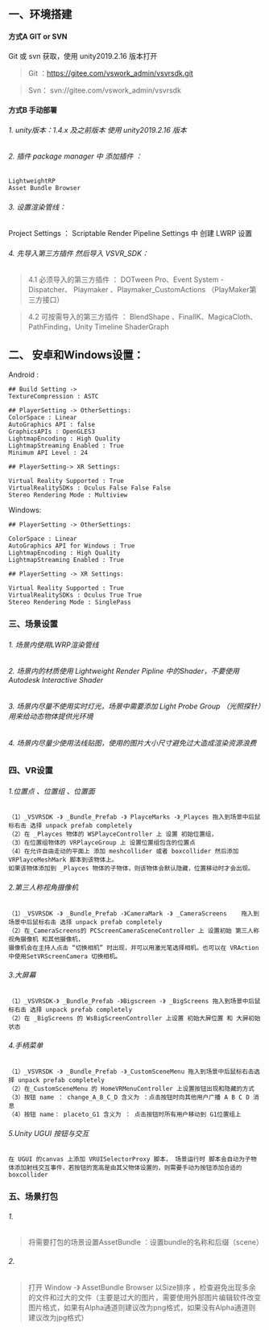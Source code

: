 ## 一、环境搭建
#### 方式A GIT or SVN
 Git 或 svn 获取，使用 unity2019.2.16 版本打开
> Git ：https://gitee.com/vswork_admin/vsvrsdk.git

> Svn： svn://gitee.com/vswork_admin/vsvrsdk

#### 方式B  手动部署
###### 1. unity版本：1.4.x 及之前版本 使用 unity2019.2.16 版本
###### 2. 插件 package manager 中 添加插件 ：
```
LightweightRP
Asset Bundle Browser
```
###### 3. 设置渲染管线：
Project Settings ： Scriptable Render Pipeline Settings 中 创建 LWRP 设置
###### 4. 先导入第三方插件 然后导入   VSVR_SDK：

 > 4.1 必须导入的第三方插件 ： DOTween Pro、Event System - Dispatcher、 Playmaker  、Playmaker_CustomActions （PlayMaker第三方接口）

 > 4.2 可按需导入的第三方插件 ： BlendShape 、FinalIK、MagicaCloth、PathFinding，Unity Timeline ShaderGraph 

## 二、 安卓和Windows设置：

Android :
```
## Build Setting -> 
TextureCompression : ASTC 

## PlayerSetting -> OtherSettings:
ColorSpace : Linear
AutoGraphics API : false 
GraphicsAPIs : OpenGLES3 
LightmapEncoding : High Quality 
LightmapStreaming Enabled : True 
Minimum API Level : 24

## PlayerSetting-> XR Settings:

Virtual Reality Supported : True
VirtualRealitySDKs : Oculus False False False 
Stereo Rendering Mode : Multiview
```


Windows:
```
## PlayerSetting -> OtherSettings: 

ColorSpace : Linear
AutoGraphics API for Windows : True 
LightmapEncoding : High Quality 
LightmapStreaming Enabled : True

## PlayerSetting -> XR Settings: 

Virtual Reality Supported : True
VirtualRealitySDKs : Oculus True True 
Stereo Rendering Mode : SinglePass
```


### 三、场景设置
###### 1. 场景内使用LWRP渲染管线
###### 2. 场景内的材质使用 Lightweight Render Pipline 中的Shader，不要使用Autodesk Interactive Shader
###### 3. 场景内尽量不使用实时灯光，场景中需要添加 Light Probe Group （光照探针）用来给动态物体提供光环境
###### 4. 场景内尽量少使用法线贴图，使用的图片大小尺寸避免过大造成渲染资源浪费

### 四、VR设置
###### 1.位置点 、位置组 、位置面
```
（1）_VSVRSDK -》 _Bundle_Prefab -》 PlayceMarks -》_Playces	拖入到场景中后鼠标右击 选择 unpack prefab completely
（2）在 _Playces 物体的 WSPlayceController 上 设置 初始位置组，
（3）在位置组物体的 VRPlayceGroup 上 设置位置组包含的位置点
（4）在允许自由走动的平面上 添加 meshcollider 或者 boxcollider 然后添加 VRPlayceMeshMark 脚本到该物体上。
如果该物体添加到 _Playces 物体的子物体，则该物体会默认隐藏，位置移动时才会出现。
```
###### 2.第三人称视角摄像机
```
（1）_VSVRSDK -》 _Bundle_Prefab -》CameraMark -》 _CameraScreens	拖入到场景中后鼠标右击 选择 unpack prefab completely
（2）在_CameraScreens的 PCScreenCameraSceneController 上 设置初始 第三人称视角摄像机 和其他摄像机，
摄像机会在主持人点击 “切换相机” 时出现，并可以用激光笔选择相机。也可以在 VRAction中使用SetVRScreenCamera 切换相机。
```
###### 3.大屏幕
```
（1）_VSVRSDK-》 _Bundle_Prefab -》Bigscreen -》 _BigScreens 拖入到场景中后鼠标右击 选择 unpack prefab completely
（2）在 _BigScreens 的 WsBigScreenController 上设置 初始大屏位置 和 大屏初始状态
```
###### 4.手柄菜单
```
（1）_VSVRSDK -》 _Bundle_Prefab -》_CustomSceneMenu 拖入到场景中后鼠标右击选择 unpack prefab completely
（2）在_CustomSceneMenu 的 HomeVRMenuController 上设置按钮出现和隐藏的方式
（3）按钮 name ： change_A_B_C_D	含义为 ：点击按钮时向其他用户广播 A B C D 消息
（4）按钮 name： placeto_G1 含义为 ： 点击按钮时所有用户移动到 G1位置组上
```
###### 5.Unity UGUI 按钮与交互
```
在 UGUI 的canvas 上添加 VRUISelectorProxy 脚本， 场景运行时 脚本会自动为子物体添加射线交互事件，若按钮的宽高是由其父物体设置的，则需要手动为按钮添加合适的boxcollider
```
### 五、场景打包
###### 1. 
> 将需要打包的场景设置AssetBundle ：设置bundle的名称和后缀（scene）
###### 2. 

> 打开 Window -》 AssetBundle Browser	以Size排序 ，检查避免出现多余的文件和过大的文件（主要是过大的图片，需要使用外部图片编辑软件改变图片格式，如果有Alpha通道则建议改为png格式，如果没有Alpha通道则建议改为jpg格式）